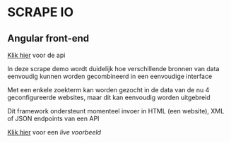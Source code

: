 # SCRAPE IO
## Angular front-end
[Klik hier](https://github.com/tulipandmills/scrape-api) voor de api

In deze scrape demo wordt duidelijk hoe verschillende bronnen van data eenvoudig kunnen worden gecombineerd in een eenvoudige interface

Met een enkele zoekterm kan worden gezocht in de data van de nu 4 geconfigureerde websites, maar dit kan eenvoudig worden uitgebreid

Dit framework ondersteunt momenteel invoer in HTML (een website), XML of JSON endpoints van een API

[Klik hier](https://doranpauka.com/scrape/) voor een *live voorbeeld*